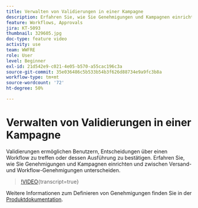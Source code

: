 ```yaml
---
title: Verwalten von Validierungen in einer Kampagne
description: Erfahren Sie, wie Sie Genehmigungen und Kampagnen einrichten und zwischen Versand- und Workflow-Genehmigungen unterscheiden.
feature: Workflows, Approvals
jira: KT-5093
thumbnail: 329605.jpg
doc-type: feature video
activity: use
team: WWFRE
role: User
level: Beginner
exl-id: 21d542e9-c021-4e05-b570-a55cac196c3a
source-git-commit: 35e036486c5b533b54b3f626d88734e9a9fc3b8a
workflow-type: tm+mt
source-wordcount: '72'
ht-degree: 50%

---
```


# Verwalten von Validierungen in einer Kampagne

Validierungen ermöglichen Benutzern, Entscheidungen über einen Workflow zu treffen oder dessen Ausführung zu bestätigen.
Erfahren Sie, wie Sie Genehmigungen und Kampagnen einrichten und zwischen Versand- und Workflow-Genehmigungen unterscheiden.

>[!VIDEO](https://video.tv.adobe.com/v/329605?quality=12&learn=on){transcript=true}

Weitere Informationen zum Definieren von Genehmigungen finden Sie in der [Produktdokumentation](https://experienceleague.adobe.com/docs/campaign-classic/using/automating-with-workflows/executing-a-workflow/defining-approvals.html?lang=de#sending-emails).
